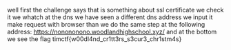 well first the challenge says that is something about ssl certificate we check it we whatch at the dns we have seen a different dns address we input it make request with browser than we do the same step at the following address: https://nonononono.woodlandhighschool.xyz/ and at the bottom we see the flag timctf{w00dl4nd_cr1tt3rs_s3cur3_chr1stm4s}
